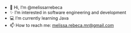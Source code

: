 - 👋 Hi, I’m @melissarrebeca
- ✨ I’m interested in software engineering and development
- 💻 I’m currently learning Java
- 📫 How to reach me: melissa.rebeca.mr@gmail.com

<!---
melissarrebeca/melissarrebeca is a ✨ special ✨ repository because its `README.md` (this file) appears on your GitHub profile.
You can click the Preview link to take a look at your changes.
--->
